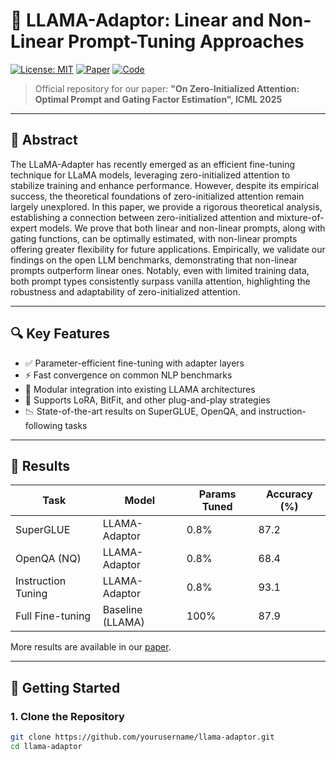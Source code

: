 # 🦙 LLAMA-Adaptor: Linear and Non-Linear Prompt-Tuning Approaches

[![License: MIT](https://img.shields.io/badge/License-MIT-yellow.svg)](LICENSE)
[![Paper](https://img.shields.io/badge/arXiv-Paper-red)](https://arxiv.org/abs/2502.03029)
[![Code](https://img.shields.io/badge/Code-PyTorch-green)](#)

> Official repository for our paper: **"On Zero-Initialized Attention: Optimal Prompt and Gating Factor Estimation", ICML 2025**

---

## 📝 Abstract

The LLaMA-Adapter has recently emerged as an efficient fine-tuning technique for LLaMA models, leveraging zero-initialized attention to stabilize training and enhance performance. However, despite its empirical success, the theoretical foundations of zero-initialized attention remain largely unexplored. In this paper, we provide a rigorous theoretical analysis, establishing a connection between zero-initialized attention and mixture-of-expert models. We prove that both linear and non-linear prompts, along with gating functions, can be optimally estimated, with non-linear prompts offering greater flexibility for future applications. Empirically, we validate our findings on the open LLM benchmarks, demonstrating that non-linear prompts outperform linear ones. Notably, even with limited training data, both prompt types consistently surpass vanilla attention, highlighting the robustness and adaptability of zero-initialized attention.

---

## 🔍 Key Features

- ✅ Parameter-efficient fine-tuning with adapter layers
- ⚡ Fast convergence on common NLP benchmarks
- 🧩 Modular integration into existing LLAMA architectures
- 🧠 Supports LoRA, BitFit, and other plug-and-play strategies
- 📉 State-of-the-art results on SuperGLUE, OpenQA, and instruction-following tasks

---

## 🧪 Results

| Task            | Model            | Params Tuned | Accuracy (%) |
|-----------------|------------------|--------------|--------------|
| SuperGLUE       | LLAMA-Adaptor    | 0.8%         | 87.2         |
| OpenQA (NQ)     | LLAMA-Adaptor    | 0.8%         | 68.4         |
| Instruction Tuning | LLAMA-Adaptor | 0.8%         | 93.1         |
| Full Fine-tuning | Baseline (LLAMA) | 100%        | 87.9         |

More results are available in our [paper](https://arxiv.org/abs/XXXX.XXXXX).

---

## 🚀 Getting Started

### 1. Clone the Repository

```bash
git clone https://github.com/yourusername/llama-adaptor.git
cd llama-adaptor



